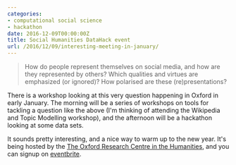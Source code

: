```yaml
---
categories:
- computational social science
- hackathon
date: 2016-12-09T00:00:00Z
title: Social Humanities DataHack event
url: /2016/12/09/interesting-meeting-in-january/
---
```


> How do people represent themselves on social media, and how are they represented by others? Which qualities and virtues are emphasized (or ignored)? How polarised are these (re)presentations?

There is a workshop looking at this very question happening in Oxford in early January. The morning will be a series of workshops on tools for tackling a question like the above (I'm thinking of attending the Wikipedia and Topic Modelling workshop), and the afternoon will be a hackathon looking at some data sets. 

It sounds pretty interesting, and a nice way to warm up to the new year. It's being hosted by the [The Oxford Research Centre in the Humanities](http://torch.ox.ac.uk/socialhumanities), and you can signup on [eventbrite](https://www.eventbrite.co.uk/e/socialhumanities-datahack-self-representations-on-social-media-tickets-29875042055?utm_source=eb_email&utm_medium=email&utm_campaign=order_confirmation_email&utm_term=eventname&ref=eemailordconf).